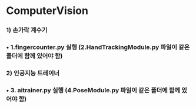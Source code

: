 # ComputerVision

### 1) 손가락 계수기
###  • 1.fingercounter.py 실행 (2.HandTrackingModule.py 파일이 같은 폴더에 함께 있어야 함)
### 2) 인공지능 트레이너
###  • 3. aitrainer.py 실행 (4.PoseModule.py 파일이 같은 폴더에 함께 있어야 함)
